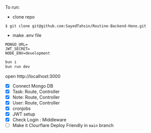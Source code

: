To run:
- clone repo
```
$ git clone git@github.com:SayedTahsin/Routine-Backend-Hono.git
```
- make .env file
```
MONGO_URL=
JWT_SECRET=
NODE_ENV=development
```
```sh
bun i
bun run dev
```

open http://localhost:3000

- [x] Connect Mongo DB
- [x] Task: Route, Controller
- [x] Note: Route, Controller
- [x] User: Route, Controller
- [x] cronjobs
- [x] JWT setup
- [x] Check Login : Middleware
- [ ] Make it Clourflare Deploy Friendly in `main` branch
